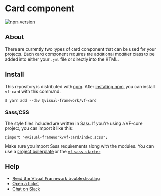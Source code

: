 # Card component

[![npm version](https://badge.fury.io/js/%40visual-framework%2Fvf-card.svg)](https://badge.fury.io/js/%40visual-framework%2Fvf-card)

## About

There are currently two types of card component that can be used for your projects. Each card component requires the additional modifier class to be added into either your `.yml` file or directly into the HTML.

## Install

This repository is distributed with [npm](https://www.npmjs.com/). After [installing npm](https://nodejs.org/), you can install `vf-card` with this command.

```
$ yarn add --dev @visual-framework/vf-card
```

### Sass/CSS

The style files included are written in [Sass](https://sass-lang.com/). If you're using a VF-core project, you can import it like this:

```
@import "@visual-framework/vf-card/index.scss";
```

Make sure you import Sass requirements along with the modules. You can use a [project boilerplate](https://visual-framework.github.io/vf-core/building/) or the [`vf-sass-starter`](https://visual-framework.github.io/vf-core/components/vf-sass-starter/)

## Help

- [Read the Visual Framework troubleshooting](https://visual-framework.github.io/vf-welcome/troubleshooting/)
- [Open a ticket](https://github.com/visual-framework/vf-core/issues)
- [Chat on Slack](https://join.slack.com/t/visual-framework/shared_invite/enQtNDAxNzY0NDg4NTY0LWFhMjEwNGY3ZTk3NWYxNWVjOWQ1ZWE4YjViZmY1YjBkMDQxMTNlNjQ0N2ZiMTQ1ZTZiMGM4NjU5Y2E0MjM3ZGQ)
